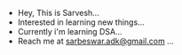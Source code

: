 - Hey, This is Sarvesh...
- Interested in learning new things...
- Currently i'm learning DSA...
- Reach me at sarbeswar.adk@gmail.com ...

<!---
Sarvesh-adk/Sarvesh-adk is a ✨ special ✨ repository because its `README.md` (this file) appears on your GitHub profile.
You can click the Preview link to take a look at your changes.
--->
